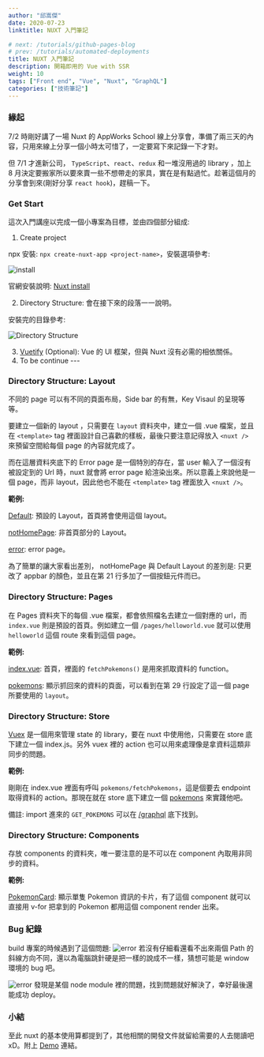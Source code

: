```yaml
---
author: "邱嵩傑"
date: 2020-07-23
linktitle: NUXT 入門筆記

# next: /tutorials/github-pages-blog
# prev: /tutorials/automated-deployments
title: NUXT 入門筆記
description: 開箱即用的 Vue with SSR
weight: 10
tags: ["Front end", "Vue", "Nuxt", "GraphQL"]
categories: ["技術筆記"]
---
```


### 緣起

7/2 時剛好講了一場 Nuxt 的 AppWorks School 線上分享會，準備了兩三天的內容，只用來線上分享一個小時太可惜了，一定要寫下來記錄一下才對。

但 7/1 才進新公司， `TypeScript`、`react`、`redux` 和一堆沒用過的 library ，加上 8 月決定要搬家所以要來賣一些不想帶走的家具，實在是有點過忙。趁著這個月的分享會到來(剛好分享 `react hook`)，趕稿一下。

### Get Start

這次入門講座以完成一個小專案為目標，並由四個部分組成:

1. Create project

npx 安裝: `npx create-nuxt-app <project-name>`，安裝選項參考:

![install](https://dtks6emtee9cj.cloudfront.net/20200723/001.jpg#width250)

官網安裝說明: [Nuxt install](https://nuxtjs.org/guide/installation)

2. Directory Structure: 會在接下來的段落一一說明。

安裝完的目錄參考:

![Directory Structure](https://dtks6emtee9cj.cloudfront.net/20200723/002.jpg#width250)

3. [Vuetify](https://vuetifyjs.com/en/) (Optional): Vue 的 UI 框架，但與 Nuxt 沒有必需的相依關係。
4. To be continue ---

### Directory Structure: Layout

不同的 page 可以有不同的頁面布局，Side bar 的有無，Key Visaul 的呈現等等。

要建立一個新的 layout ，只需要在 `layout` 資料夾中，建立一個 .vue 檔案，並且在 `<template>` tag 裡面設計自己喜歡的樣板，最後只要注意記得放入 `<nuxt />` 來預留空間給每個 page 的內容就完成了。

而在這層資料夾底下的 Error page 是一個特別的存在，當 user 輸入了一個沒有被設定到的 Url 時，nuxt 就會將 error page 給渲染出來。所以意義上來說他是一個 page，而非 layout，因此他也不能在 `<template>` tag 裡面放入 `<nuxt />`。

**範例:**

[Default](https://github.com/jacky0707/nuxt-demo/blob/development/layouts/default.vue): 預設的 Layout，首頁將會使用這個 layout。

[notHomePage](https://github.com/jacky0707/nuxt-demo/blob/development/layouts/notHomePage.vue): 非首頁部分的 Layout。

[error](https://github.com/jacky0707/nuxt-demo/blob/development/layouts/error.vue): error page。

為了簡單的讓大家看出差別， notHomePage 與 Default Layout 的差別是: 只更改了 appbar 的顏色，並且在第 21 行多加了一個按鈕元件而已。

### Directory Structure: Pages

在 Pages 資料夾下的每個 .vue 檔案，都會依照檔名去建立一個對應的 url，而 `index.vue` 則是預設的首頁。例如建立一個 `/pages/helloworld.vue` 就可以使用 `helloworld` 這個 route 來看到這個 page。

**範例:**

[index.vue](https://github.com/jacky0707/nuxt-demo/blob/development/pages/index.vue): 首頁，裡面的 `fetchPokemons()` 是用來抓取資料的 function。

[pokemons](https://github.com/jacky0707/nuxt-demo/blob/development/pages/pokemons.vue): 顯示抓回來的資料的頁面，可以看到在第 29 行設定了這一個 page 所要使用的 `layout`。

### Directory Structure: Store

[Vuex](https://vuex.vuejs.org/) 是一個用來管理 state 的 library，要在 nuxt 中使用他，只需要在 store 底下建立一個 index.js。另外 vuex 裡的 action 也可以用來處理像是拿資料這類非同步的問題。

**範例:**

剛剛在 index.vue 裡面有呼叫 `pokemons/fetchPokemons`，這是個要去 endpoint 取得資料的 action。那現在就在 store 底下建立一個 [pokemons](https://github.com/jacky0707/nuxt-demo/blob/development/store/pokemons.js) 來實踐他吧。

備註: import 進來的 `GET_POKEMONS` 可以在 [/graphql](https://github.com/jacky0707/nuxt-demo/tree/development/graphql) 底下找到。

### Directory Structure: Components

存放 components 的資料夾，唯一要注意的是不可以在 component 內取用非同步的資料。

**範例:**

[PokemonCard](https://github.com/jacky0707/nuxt-demo/blob/development/components/PokemonCard.vue): 顯示單隻 Pokemon 資訊的卡片，有了這個 component 就可以直接用 v-for 把拿到的 Pokemon 都用這個 component render 出來。

### Bug 紀錄

build 專案的時候遇到了這個問題:
![error](https://dtks6emtee9cj.cloudfront.net/20200723/001.png)
若沒有仔細看還看不出來兩個 Path 的斜線方向不同，還以為電腦跳針硬是把一樣的說成不一樣，猜想可能是 window 環境的 bug 吧。

![error](https://dtks6emtee9cj.cloudfront.net/20200723/002.png)
發現是某個 node module 裡的問題，找到問題就好解決了，幸好最後還能成功 deploy。

### 小結

至此 nuxt 的基本使用算都提到了，其他相關的開發文件就留給需要的人去閱讀吧 xD。附上 [Demo](https://jacky0707.github.io/nuxt-demo/) 連結。
